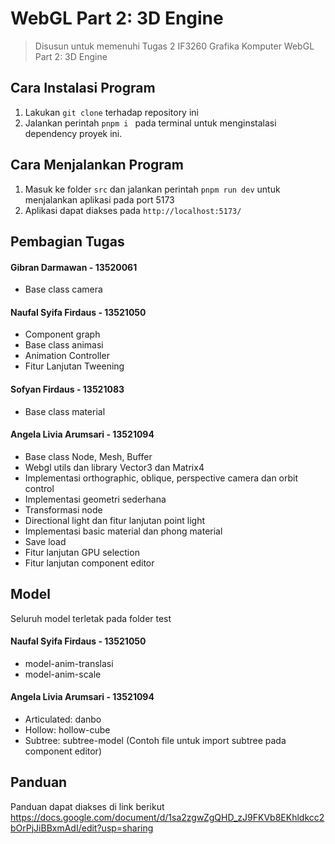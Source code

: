 # WebGL Part 2: 3D Engine

> Disusun untuk memenuhi Tugas 2 IF3260 Grafika Komputer WebGL Part 2: 3D Engine

## Cara Instalasi Program

1. Lakukan `git clone` terhadap repository ini
2. Jalankan perintah `pnpm i ` pada terminal untuk menginstalasi dependency proyek ini.

## Cara Menjalankan Program

1. Masuk ke folder `src` dan jalankan perintah `pnpm run dev` untuk menjalankan aplikasi pada port 5173
2. Aplikasi dapat diakses pada `http://localhost:5173/` 

## Pembagian Tugas

#### Gibran Darmawan - 13520061
* Base class camera
#### Naufal Syifa Firdaus - 13521050
* Component graph
* Base class animasi
* Animation Controller
* Fitur Lanjutan Tweening
#### Sofyan Firdaus - 13521083
* Base class material
#### Angela Livia Arumsari - 13521094
* Base class Node, Mesh, Buffer
* Webgl utils dan library Vector3 dan Matrix4
* Implementasi orthographic, oblique, perspective camera dan orbit control
* Implementasi geometri sederhana
* Transformasi node
* Directional light dan fitur lanjutan point light
* Implementasi basic material dan phong material
* Save load
* Fitur lanjutan GPU selection
* Fitur lanjutan component editor

## Model
Seluruh model terletak pada folder test

#### Naufal Syifa Firdaus - 13521050
* model-anim-translasi
* model-anim-scale
#### Angela Livia Arumsari - 13521094
* Articulated: danbo
* Hollow: hollow-cube
* Subtree: subtree-model (Contoh file untuk import subtree pada component editor)

## Panduan
Panduan dapat diakses di link berikut https://docs.google.com/document/d/1sa2zgwZgQHD_zJ9FKVb8EKhldkcc2bOrPjJiBBxmAdI/edit?usp=sharing
